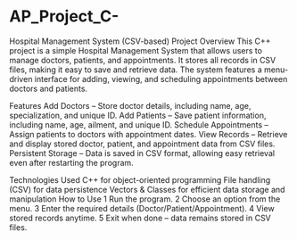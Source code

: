 # AP_Project_C-

 Hospital Management System (CSV-based)
 Project Overview
This C++ project is a simple Hospital Management System that allows users to manage doctors, patients, and appointments. It stores all records in CSV files, making it easy to save and retrieve data. The system features a menu-driven interface for adding, viewing, and scheduling appointments between doctors and patients.

Features
 Add Doctors – Store doctor details, including name, age, specialization, and unique ID.
 Add Patients – Save patient information, including name, age, ailment, and unique ID.
 Schedule Appointments – Assign patients to doctors with appointment dates.
 View Records – Retrieve and display stored doctor, patient, and appointment data from CSV files.
 Persistent Storage – Data is saved in CSV format, allowing easy retrieval even after restarting the program.

Technologies Used
C++ for object-oriented programming
File handling (CSV) for data persistence
Vectors & Classes for efficient data storage and manipulation
 How to Use
1️ Run the program.
2️ Choose an option from the menu.
3️ Enter the required details (Doctor/Patient/Appointment).
4️ View stored records anytime.
5️ Exit when done – data remains stored in CSV files.


